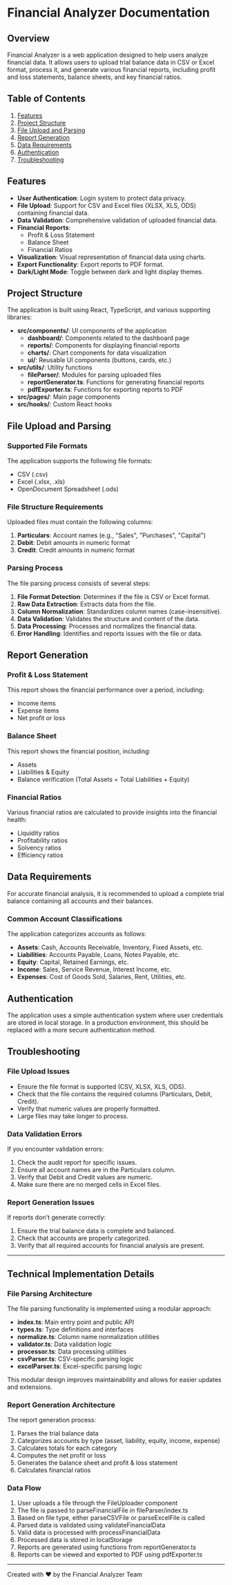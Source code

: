 
# Financial Analyzer Documentation

## Overview

Financial Analyzer is a web application designed to help users analyze financial data. It allows users to upload trial balance data in CSV or Excel format, process it, and generate various financial reports, including profit and loss statements, balance sheets, and key financial ratios.

## Table of Contents

1. [Features](#features)
2. [Project Structure](#project-structure)
3. [File Upload and Parsing](#file-upload-and-parsing)
4. [Report Generation](#report-generation)
5. [Data Requirements](#data-requirements)
6. [Authentication](#authentication)
7. [Troubleshooting](#troubleshooting)

## Features

- **User Authentication**: Login system to protect data privacy.
- **File Upload**: Support for CSV and Excel files (XLSX, XLS, ODS) containing financial data.
- **Data Validation**: Comprehensive validation of uploaded financial data.
- **Financial Reports**: 
  - Profit & Loss Statement
  - Balance Sheet
  - Financial Ratios
- **Visualization**: Visual representation of financial data using charts.
- **Export Functionality**: Export reports to PDF format.
- **Dark/Light Mode**: Toggle between dark and light display themes.

## Project Structure

The application is built using React, TypeScript, and various supporting libraries:

- **src/components/**: UI components of the application
  - **dashboard/**: Components related to the dashboard page
  - **reports/**: Components for displaying financial reports
  - **charts/**: Chart components for data visualization
  - **ui/**: Reusable UI components (buttons, cards, etc.)
- **src/utils/**: Utility functions
  - **fileParser/**: Modules for parsing uploaded files
  - **reportGenerator.ts**: Functions for generating financial reports
  - **pdfExporter.ts**: Functions for exporting reports to PDF
- **src/pages/**: Main page components
- **src/hooks/**: Custom React hooks

## File Upload and Parsing

### Supported File Formats

The application supports the following file formats:
- CSV (.csv)
- Excel (.xlsx, .xls)
- OpenDocument Spreadsheet (.ods)

### File Structure Requirements

Uploaded files must contain the following columns:
1. **Particulars**: Account names (e.g., "Sales", "Purchases", "Capital")
2. **Debit**: Debit amounts in numeric format
3. **Credit**: Credit amounts in numeric format

### Parsing Process

The file parsing process consists of several steps:

1. **File Format Detection**: Determines if the file is CSV or Excel format.
2. **Raw Data Extraction**: Extracts data from the file.
3. **Column Normalization**: Standardizes column names (case-insensitive).
4. **Data Validation**: Validates the structure and content of the data.
5. **Data Processing**: Processes and normalizes the financial data.
6. **Error Handling**: Identifies and reports issues with the file or data.

## Report Generation

### Profit & Loss Statement

This report shows the financial performance over a period, including:
- Income items
- Expense items
- Net profit or loss

### Balance Sheet

This report shows the financial position, including:
- Assets
- Liabilities & Equity
- Balance verification (Total Assets = Total Liabilities + Equity)

### Financial Ratios

Various financial ratios are calculated to provide insights into the financial health:
- Liquidity ratios
- Profitability ratios
- Solvency ratios
- Efficiency ratios

## Data Requirements

For accurate financial analysis, it is recommended to upload a complete trial balance containing all accounts and their balances. 

### Common Account Classifications

The application categorizes accounts as follows:

- **Assets**: Cash, Accounts Receivable, Inventory, Fixed Assets, etc.
- **Liabilities**: Accounts Payable, Loans, Notes Payable, etc.
- **Equity**: Capital, Retained Earnings, etc.
- **Income**: Sales, Service Revenue, Interest Income, etc.
- **Expenses**: Cost of Goods Sold, Salaries, Rent, Utilities, etc.

## Authentication

The application uses a simple authentication system where user credentials are stored in local storage. In a production environment, this should be replaced with a more secure authentication method.

## Troubleshooting

### File Upload Issues

- Ensure the file format is supported (CSV, XLSX, XLS, ODS).
- Check that the file contains the required columns (Particulars, Debit, Credit).
- Verify that numeric values are properly formatted.
- Large files may take longer to process.

### Data Validation Errors

If you encounter validation errors:
1. Check the audit report for specific issues.
2. Ensure all account names are in the Particulars column.
3. Verify that Debit and Credit values are numeric.
4. Make sure there are no merged cells in Excel files.

### Report Generation Issues

If reports don't generate correctly:
1. Ensure the trial balance data is complete and balanced.
2. Check that accounts are properly categorized.
3. Verify that all required accounts for financial analysis are present.

---

## Technical Implementation Details

### File Parsing Architecture

The file parsing functionality is implemented using a modular approach:

- **index.ts**: Main entry point and public API
- **types.ts**: Type definitions and interfaces
- **normalize.ts**: Column name normalization utilities
- **validator.ts**: Data validation logic
- **processor.ts**: Data processing utilities
- **csvParser.ts**: CSV-specific parsing logic
- **excelParser.ts**: Excel-specific parsing logic

This modular design improves maintainability and allows for easier updates and extensions.

### Report Generation Architecture

The report generation process:

1. Parses the trial balance data
2. Categorizes accounts by type (asset, liability, equity, income, expense)
3. Calculates totals for each category
4. Computes the net profit or loss
5. Generates the balance sheet and profit & loss statement
6. Calculates financial ratios

### Data Flow

1. User uploads a file through the FileUploader component
2. The file is passed to parseFinancialFile in fileParser/index.ts
3. Based on file type, either parseCSVFile or parseExcelFile is called
4. Parsed data is validated using validateFinancialData
5. Valid data is processed with processFinancialData
6. Processed data is stored in localStorage
7. Reports are generated using functions from reportGenerator.ts
8. Reports can be viewed and exported to PDF using pdfExporter.ts

---

Created with ❤️ by the Financial Analyzer Team
